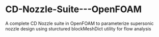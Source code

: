 # CD-Nozzle-Suite---OpenFOAM
A complete CD Nozzle suite in OpenFOAM to parameterize supersonic nozzle design using sturctured blockMeshDict utility for flow analysis

